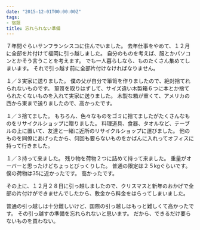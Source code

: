 ```yaml
---
date: "2015-12-01T00:00:00Z"
tags:
- 宿題
title: 忘れられない準備
---
```


７年間ぐらいサンフランシスコに住んでいました。
去年仕事をやめて、１２月に全部を片付けて福岡に引っ越しました。
自分のものを考えば、服とかパソコンとかそう言うことを考えます。
でも一人暮らしなら、ものたくさん集めてしまいます。
それで引っ越す前に全部片付けなければなりません。

１／３実家に送りました。
僕の父が自分で箪笥を作りましたので、絶対捨てれられないものです。
箪笥を取りはずして、サイズ違い木製箱６つに本とか捨てられたくないものを入れて実家に送りました。
木製な箱が重くて、アメリカの西から東まで送りましたので、高かったです。

１／３捨てました。
もちろん、色々なものをゴミに捨てましたがたくさんなものをリサイクルショップに贈りました。
料理道具、食器、タオルなど、テーブルの上に置いて、友達と一緒に近所のリサイクルショップに運びました。
他のものを同僚にあげったから、何回も要らないものをかばんに入れってオフィスに持って行きました。

１／３持って来ました。
残り物を荷物２つに詰めて持って来ました。
重量がオーバーと思ったけどちょっとびっくりした。
普通の限定は２５kgぐらいです。
僕の荷物は35に近かったです。
高かったです。

その上に、１２月２８日に引っ越しましたので、クリスマスと新年のおかげで全部の片付けができませんでしたから、敷金から料金をはらってしまいました。

普通の引っ越しは十分難しいけど、国際の引っ越しはもっと難しくて高かったです。
その引っ越すの準備を忘れられないと思います。
だから、できるだけ要らないものを買わない。
